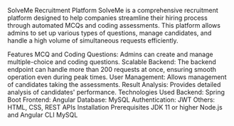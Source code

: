 SolveMe Recruitment Platform
SolveMe is a comprehensive recruitment platform designed to help companies streamline their hiring process through automated MCQs and coding assessments. This platform allows admins to set up various types of questions, manage candidates, and handle a high volume of simultaneous requests efficiently.

Features
MCQ and Coding Questions: Admins can create and manage multiple-choice and coding questions.
Scalable Backend: The backend endpoint can handle more than 200 requests at once, ensuring smooth operation even during peak times.
User Management: Allows management of candidates taking the assessments.
Result Analysis: Provides detailed analysis of candidates' performance.
Technologies Used
Backend: Spring Boot
Frontend: Angular
Database: MySQL
Authentication: JWT
Others: HTML, CSS, REST APIs
Installation
Prerequisites
JDK 11 or higher
Node.js and Angular CLI
MySQL
